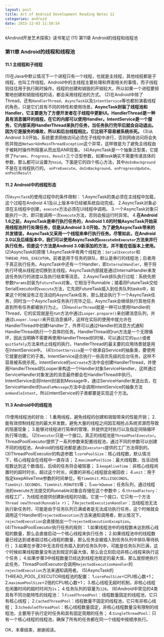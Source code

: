 ```yaml
---
layout: post
title: Art of Android Development Reading Notes 11
categories: android
date: 2015-12-03 11:50:54
---
```

《Android开发艺术探索》读书笔记 (11) 第11章 Android的线程和线程池 <!--more-->

### 第11章 Android的线程和线程池
#### 11.1 主线程和子线程
(1)在Java中默认情况下一个进程只有一个线程，也就是主线程，其他线程都是子线程，也叫工作线程。Android中的主线程主要处理和界面相关的事情，而子线程则往往用于执行耗时操作。线程的创建和销毁的开销较大，所以如果一个进程要频繁地创建和销毁线程的话，都会采用线程池的方式。
(2)在Android中除了Thread，还有`HandlerThread`、`AsyncTask`以及`IntentService`等也都扮演着线程的角色，只是它们具有不同的特性和使用场景。**AsyncTask封装了线程池和Handler，它主要是为了方便开发者在子线程中更新UI。HandlerThread是一种具有消息循环的线程，在它的内部可以使用Handler。IntentService是一个服务，它内部采用HandlerThread来执行任务，当任务执行完毕后就会自动退出。因为它是服务的缘故，所以和后台线程相比，它比较不容易被系统杀死。**
(3)从Android 3.0开始，系统要求网络访问必须在子线程中进行，否则网络访问将会失败并抛出`NetworkOnMainThreadException`这个异常，这样做是为了避免主线程由于被耗时操作所阻塞从而出现ANR现象。
(4)AsyncTask是一个抽象泛型类，它提供了`Params`、`Progress`、`Result`三个泛型参数，如果task确实不需要传递具体的参数，那么都可以设置为`Void`。下面是它的四个核心方法，其中`doInBackground`不是在主线程执行的。
`onPreExecute`、`doInBackground`、`onProgressUpdate`、`onPostResult`

#### 11.2 Android中的线程形态
(1)`AsyncTask`的使用过程中的条件限制：
1.AsyncTask的类必须在主线程中加载，这个过程在Android 4.1及以上版本中已经被系统自动完成。
2.AsyncTask对象必须在主线程中创建，`execute`方法必须在UI线程中调用。
3.一个AsyncTask对象只能执行一次，即只能调用一次`execute`方法，否则会报运行时异常。
4.**在Android 1.6之前，AsyncTask是串行执行任务的，Android 1.6的时候AsyncTask开始采用线程池并行处理任务，但是从Android 3.0开始，为了避免AsyncTask带来的并发错误，AsyncTask又采用一个线程来串行执行任务。尽管如此，在Android 3.0以及后续版本中，我们可以使用AsyncTask的`executeOnExecutor`方法来并行执行任务。但是这个方法是Android 3.0新添加的方法，并不能在低版本上使用。**
(2)AsyncTask的原理
1.AsyncTask中有两个线程池：`SerialExecutor`和`THREAD_POOL_EXECUTOR`。前者是用于任务的排队，默认是串行的线程池；后者用于真正执行任务。AsyncTask中还有一个Handler，即`InternalHandler`，用于将执行环境从线程池切换到主线程。AsyncTask内部就是通过InternalHandler来发送任务执行的进度以及执行结束等消息。
2.AsyncTask排队执行过程：系统先把参数`Params`封装为`FutureTask`对象，它相当于Runnable；接着将FutureTask交给SerialExecutor的`execute`方法，它先把FutureTask插入到任务队列tasks中，如果这个时候没有正在活动的AsyncTask任务，那么就会执行下一个AsyncTask任务，同时当一个AsyncTask任务执行完毕之后，AsyncTask会继续执行其他任务直到所有任务都被执行为止。
(3)`HandlerThread`就是一种可以使用Handler的Thread，它的实现就是在run方法中通过`Looper.prepare()`来创建消息队列，并通过`Looper.loop()`来开启消息循环，这样在实际的使用中就允许在HandlerThread中创建Handler了，外界可以通过Handler的消息方式通知HandlerThread执行一个具体的任务。HandlerThread的run方法是一个无限循环，因此当明确不需要再使用HandlerThread的时候，可以通过它的`quit`或者`quitSafely`方法来终止线程的执行。HandlerThread的最主要的应用场景就是用在IntentService中。
(4)`IntentService`是一个继承自Service的抽象类，要使用它就要创建它的子类。IntentService适合执行一些高优先级的后台任务，这样不容易被系统杀死。IntentService的`onCreate`方法中会创建HandlerThread，并使用HandlerThread的Looper来构造一个Handler对象ServiceHandler，这样通过ServiceHandler对象发送的消息最终都会在HandlerThread中执行。IntentService会将Intent封装到Message中，通过ServiceHandler发送出去，在ServiceHandler的`handleMessage`方法中会调用IntentService的抽象方法`onHandleIntent`，所以IntentService的子类都要是实现这个方法。

#### 11.3 Android中的线程池
(1)使用线程池的好处：
1.重用线程，避免线程的创建和销毁带来的性能开销；
2.能有效控制线程池的最大并发数，避免大量的线程之间因互相抢占系统资源而导致的阻塞现象；
3.能够对线程进行简单的管理，并提供定时执行以及指定间隔循环执行等功能。
(2)`Executor`只是一个接口，真正的线程池是`ThreadPoolExecutor`。ThreadPoolExecutor提供了一系列参数来配置线程池，通过不同的参数可以创建不同的线程池，Android的线程池都是通过`Executors`提供的工厂方法得到的。
(3)ThreadPoolExecutor的构造参数
1.`corePoolSize`：核心线程数，默认情况下，核心线程会在线程中一直存活；
2.`maximumPoolSize`：最大线程数，当活动线程数达到这个数值后，后续的任务将会被阻塞；
3.`keepAliveTime`：非核心线程闲置时的超时时长，超过这个时长，闲置的非核心线程就会被回收；
4.`unit`：用于指定keepAliveTime参数的时间单位，有`TimeUnit.MILLISECONDS`、`TimeUnit.SECONDS`、`TimeUnit.MINUTES`等；
5.`workQueue`：任务队列，通过线程池的execute方法提交的Runnable对象会存储在这个参数中；
6.`threadFactory`：线程工厂，为线程池提供创建新线程的功能。它是一个接口，它只有一个方法`Thread newThread(Runnable r)`；
7.`RejectedExecutionHandler`：当线程池无法执行新任务时，可能是由于任务队列已满或者是无法成功执行任务，这个时候就会调用这个Handler的`rejectedExecution`方法来通知调用者，默认情况下，`rejectedExecution`会直接抛出一个`rejectedExecutionException`。
(4)ThreadPoolExecutor执行任务的规则：
1.如果线程池中的线程数未达到核心线程的数量，那么会直接启动一个核心线程来执行任务；
2.如果线程池中的线程数量已经达到或者超过核心线程的数量，那么任务会被插入到任务队列中排队等待执行；
3.如果在步骤2中无法将任务插入到的任务队列中，可能是任务队列已满，这个时候如果线程数量没有达到规定的最大值，那么会立刻启动非核心线程来执行这个任务；
4.如果步骤3中线程数量已经达到线程池规定的最大值，那么就拒绝执行此任务，ThreadPoolExecutor会调用`RejectedExecutionHandler`的`rejectedExecution`方法来通知调用者。
(5)AsyncTask的THREAD_POOL_EXECUTOR线程池的配置：
1.`corePoolSize`=CPU核心数+1；
2.`maximumPoolSize`=2倍的CPU核心数+1；
3.核心线程无超时机制，非核心线程在闲置时间的超时时间为`1s`；
4.任务队列的容量为`128`。
(6)Android中常见的4类具有不同功能特性的线程池：
1.`FixedThreadPool`：线程数量固定的线程池，它只有核心线程；
2.`CachedThreadPool`：线程数量不固定的线程池，它只有非核心线程；
3.`ScheduledThreadPool`：核心线程数量固定，非核心线程数量没有限制的线程池，主要用于执行定时任务和具有固定周期的任务；
4.`SingleThreadPool`：只有一个核心线程的线程池，确保了所有的任务都在同一个线程中按顺序执行。

OK，本章结束，谢谢阅读。
